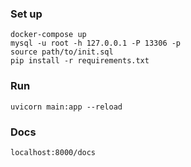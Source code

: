### Set up
```
docker-compose up
mysql -u root -h 127.0.0.1 -P 13306 -p
source path/to/init.sql
pip install -r requirements.txt
```

### Run
```
uvicorn main:app --reload
```

### Docs
`localhost:8000/docs`
